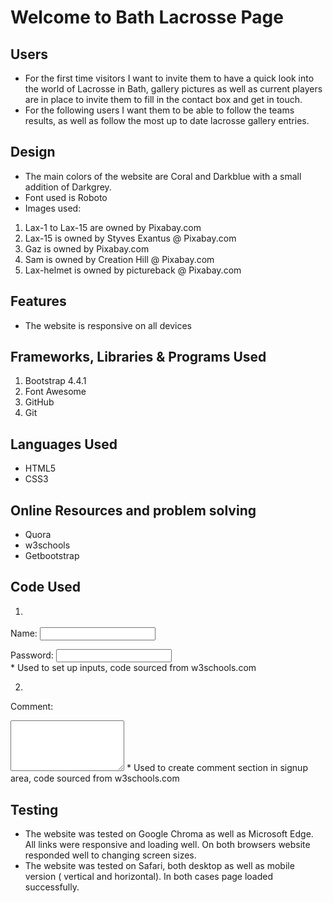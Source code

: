 # Welcome to Bath Lacrosse Page

## Users
* For the first time visitors I want to invite them to have a quick look into the world of Lacrosse in Bath, gallery pictures as well as current players are in place  to invite them to fill in the contact box and get in touch.
* For the following users I want them to be able to follow the teams results, as well as follow the most up to date lacrosse gallery entries.

## Design
* The main colors of the website are Coral and Darkblue with a small addition of Darkgrey.
* Font used is Roboto
* Images used:
1. Lax-1 to Lax-15 are owned by Pixabay.com
2. Lax-15 is owned by Styves Exantus @ Pixabay.com
3. Gaz is owned by Pixabay.com
4. Sam is owned by Creation Hill @ Pixabay.com
5. Lax-helmet is owned by pictureback @ Pixabay.com

## Features
* The website is responsive on all devices

## Frameworks, Libraries & Programs Used
1. Bootstrap 4.4.1
2. Font Awesome
3. GitHub
4. Git

## Languages Used
* HTML5
* CSS3

## Online Resources and problem solving
* Quora
* w3schools
* Getbootstrap

## Code Used
1. <div class="form-group">
  <label for="usr">Name:</label>
  <input type="text" class="form-control" id="usr">
</div>
<div class="form-group">
  <label for="pwd">Password:</label>
  <input type="password" class="form-control" id="pwd">
</div>
* Used to set up inputs, code sourced from w3schools.com

2. <div class="form-group">
  <label for="comment">Comment:</label>
  <textarea class="form-control" rows="5" id="comment"></textarea>
</div>
* Used to create comment section in signup area, code sourced from w3schools.com

## Testing
* The website was tested on Google Chroma as well as Microsoft Edge. All links were responsive and loading well. On both browsers website responded well to changing screen sizes.
* The website was tested on Safari, both desktop as well as mobile version ( vertical and horizontal). In both cases page loaded successfully.

